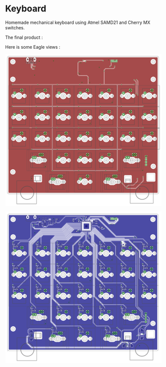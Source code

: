 # Keyboard
Homemade mechanical keyboard using Atmel SAMD21 and Cherry MX switches.

The final product :

Here is some Eagle views :

![](https://raw.githubusercontent.com/Synless/Keyboard/master/Eagle%20Screenshots/top.png)

![](https://raw.githubusercontent.com/Synless/Keyboard/master/Eagle%20Screenshots/bot.png)
